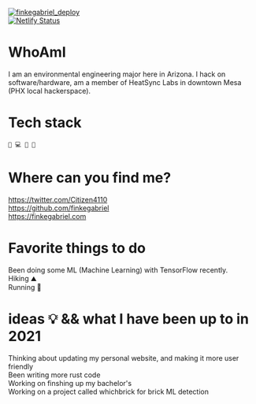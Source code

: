 [![finkegabriel_deploy](https://github.com/finkegabriel/finkegabriel/actions/workflows/finkegabriel_deploy.yml/badge.svg?branch=main)](https://github.com/finkegabriel/finkegabriel/actions/workflows/finkegabriel_deploy.yml)
<br/>
[![Netlify Status](https://api.netlify.com/api/v1/badges/3b71f8fc-da62-428d-8474-aefe07418661/deploy-status)](https://app.netlify.com/sites/amazing-visvesvaraya-b095d4/deploys)
# WhoAmI
I am an environmental engineering major here in Arizona. I hack on software/hardware, am a member of HeatSync Labs in downtown Mesa (PHX local hackerspace). 

# Tech stack
    🦀 💻 🐬 🐘 

# Where can you find me?

https://twitter.com/Citizen4110 <br />
https://github.com/finkegabriel <br />
https://finkegabriel.com

# Favorite things to do

Been doing some ML (Machine Learning) with TensorFlow recently. <br />
Hiking ⛰<br>
Running 🏃 <br>

# ideas 💡 && what I have been up to in 2021

Thinking about updating my personal website, and making it more user friendly <br>
Been writing more rust code <br>
Working on finshing up my bachelor's <br>
Working on a project called whichbrick for brick ML detection <br>